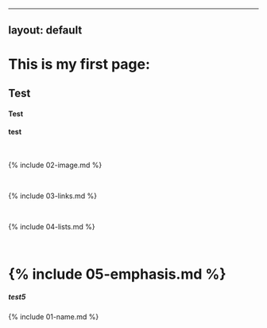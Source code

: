 #
---
layout: default
---
# This is my first page:

## Test

#### Test

#### test


<br>

{% include 02-image.md %}

<br>

{% include 03-links.md %}


<br>

{% include 04-lists.md %}

<br>

{% include 05-emphasis.md %}
=======

##### test5

{% include 01-name.md %}

